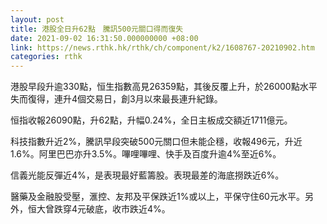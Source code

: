 ```yaml
---
layout: post
title: 港股全日升62點　騰訊500元關口得而復失
date: 2021-09-02 16:31:50.000000000 +08:00
link: https://news.rthk.hk/rthk/ch/component/k2/1608767-20210902.htm
categories: rthk
---
```


港股早段升逾330點，恒生指數高見26359點，其後反覆上升，於26000點水平失而復得，連升4個交易日，創3月以來最長連升紀錄。

恒指收報26090點，升62點，升幅0.24%，全日主板成交額近1711億元。

科技指數升近2%，騰訊早段突破500元關口但未能企穩，收報496元，升近1.6%。阿里巴巴亦升3.5%。嗶哩嗶哩、快手及百度升逾4%至近6%。

信義光能反彈近4%，是表現最好藍籌股。表現最差的海底撈跌近6%。

醫藥及金融股受壓，滙控、友邦及平保跌近1%或以上，平保守住60元水平。另外，恒大曾跌穿4元破底，收市跌近4%。
